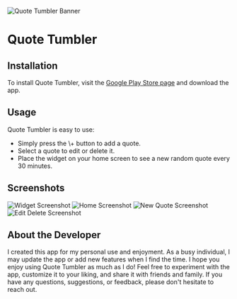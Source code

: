 ![Quote Tumbler Banner](./assets/quote_tumbler_banner.png)
# Quote Tumbler

## Installation
To install Quote Tumbler, visit the [Google Play Store page](https://play.google.com/store/apps/details?id=com.rgilyard.quotetumbler&pli=1) and download the app.

## Usage
Quote Tumbler is easy to use:
- Simply press the \\+ button to add a quote.
- Select a quote to edit or delete it.
- Place the widget on your home screen to see a new random quote every 30 minutes.

## Screenshots
![Widget Screenshot](./assets/widget_screenshot.png)
![Home Screenshot](./assets/home_screenshot.png)
![New Quote Screenshot](./assets/new_quote_screenshot.png)
![Edit Delete Screenshot](./assets/edit_delete_screenshot.png)


## About the Developer
I created this app for my personal use and enjoyment. As a busy individual, I may update the app or add new features when I find the time. I hope you enjoy using Quote Tumbler as much as I do!
Feel free to experiment with the app, customize it to your liking, and share it with friends and family. If you have any questions, suggestions, or feedback, please don't hesitate to reach out.